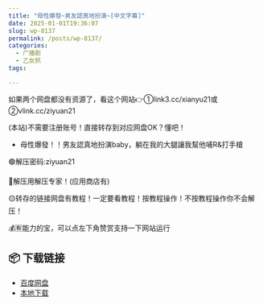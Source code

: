 ```yaml
---
title: "母性爆發~男友認真地扮演~[中文字幕]"
date: 2025-01-01T19:36:07
slug: wp-8137
permalink: /posts/wp-8137/
categories:
  - 广播剧
  - 乙女抓
tags:

---
```


如果两个网盘都没有资源了，看这个网站👉①link3.cc/xianyu21或②vlink.cc/ziyuan21

(本站)不需要注册账号！直接转存到对应网盘OK？懂吧！

*   母性爆發！！男友認真地扮演baby，躺在我的大腿讓我幫他哺R&打手槍

🟢解压密码:ziyuan21

🔵解压用解压专家！(应用商店有)

🟡转存的链接网盘有教程！一定要看教程！按教程操作！不按教程操作你不会解压！

💰🈶能力的宝，可以点左下角赞赏支持一下网站运行

## 📦 下载链接
- [百度网盘](https://blziyuan21.com/pay-download/8137?key=d697c05ecb&down_id=0)
- [本地下载](https://blziyuan21.com/pay-download/8137?key=d697c05ecb&down_id=1)

